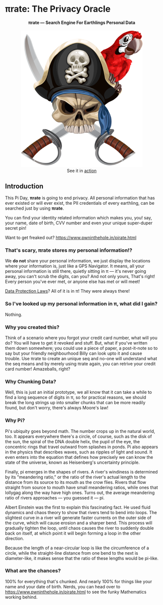 # πrate: The Privacy Oracle

<p align="center">
<b>πrate &mdash; Search Engine For Earthlings Personal Data</b><br><br>
<img alt="Pirate Logo" src="/static/logo.png" width="400"><br>
See it in <a href="https://www.pwninthehole.in/pirate.html">action</a>
</p>

## Introduction

This Pi Day, **πrate** is going to end privacy. All personal information that has ever existed or will ever exist, the PII credentials of every earthling, can be searched just by using **πrate**.

You can find your identity related information which makes you, you! say, your name, date of birth, CVV number and even your unique super-duper secret pin!

Want to get freaked out? https://www.pwninthehole.in/pirate.html

### That's scary, πrate stores my personal information!?

We **do not** share your personal information, we just display the locations where your information is, just like a GPS Navigator. It means, all your personal information is still there, quietly sitting in π &mdash; it's never going away, you can't scrub the digits, can you? And not only yours, That's right! Every person you've ever met, or anyone else has met or will meet!

[Data Protection Laws](https://en.wikipedia.org/wiki/Information_privacy_law)? All of it is in π! They were always there!

### So I've looked up my personal information in π, what did I gain?

Nothing.

### Why you created this?

Think of a scenario where you forgot your credit card number, what will you do? You will have to get it revoked and stuff.
But, what if you've written them down somewhere; you could use a piece of paper, a post-it-note so to say but your friendly neighbourhood Billy can look upto it and cause trouble. Use πrate to create an unique seq and no-one will understand what the seq means and by merely using πrate again, you can retrive your credit card number! Amazeballs, right?

### Why Chunking Data?

Well, this is just an initial prototype, we all know that it can take a while to find a long sequence of digits in π, so for practical reasons, we should break the long strings up into smaller chunks that can be more readily found, but don't worry, there's always Moore's law!

### Why Pi?

Pi's ubiquity goes beyond math. The number crops up in the natural world, too. It appears everywhere there's a circle, of course, such as the disk of the sun, the spiral of the DNA double helix, the pupil of the eye, the concentric rings that travel outward from splashes in ponds. Pi also appears in the physics that describes waves, such as ripples of light and sound. It even enters into the equation that defines how precisely we can know the state of the universe, known as Heisenberg's uncertainty principle.

Finally, pi emerges in the shapes of rivers. A river's windiness is determined by its "meandering ratio," or the ratio of the river's actual length to the distance from its source to its mouth as the crow flies. Rivers that flow straight from source to mouth have small meandering ratios, while ones that lollygag along the way have high ones. Turns out, the average meandering ratio of rivers approaches — you guessed it — pi.

Albert Einstein was the first to explain this fascinating fact. He used fluid dynamics and chaos theory to show that rivers tend to bend into loops. The slightest curve in a river will generate faster currents on the outer side of the curve, which will cause erosion and a sharper bend. This process will gradually tighten the loop, until chaos causes the river to suddenly double back on itself, at which point it will begin forming a loop in the other direction.

Because the length of a near-circular loop is like the circumference of a circle, while the straight-line distance from one bend to the next is diameter-like, it makes sense that the ratio of these lengths would be pi-like.

### What are the chances?

100% for everything that's chunked. And nearly 100% for things like your name and your date of birth. Nerds, you can head over to https://www.pwninthehole.in/pirate.html to see the funky Mathematics working behind.